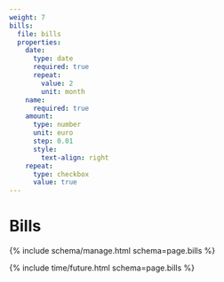 ```yaml
---
weight: 7
bills:
  file: bills
  properties:
    date:
      type: date
      required: true
      repeat:
        value: 2
        unit: month
    name:
      required: true
    amount:
      type: number
      unit: euro
      step: 0.01
      style:
        text-align: right
    repeat:
      type: checkbox
      value: true
---
```


# Bills

{% include schema/manage.html schema=page.bills %}

{% include time/future.html schema=page.bills %}
